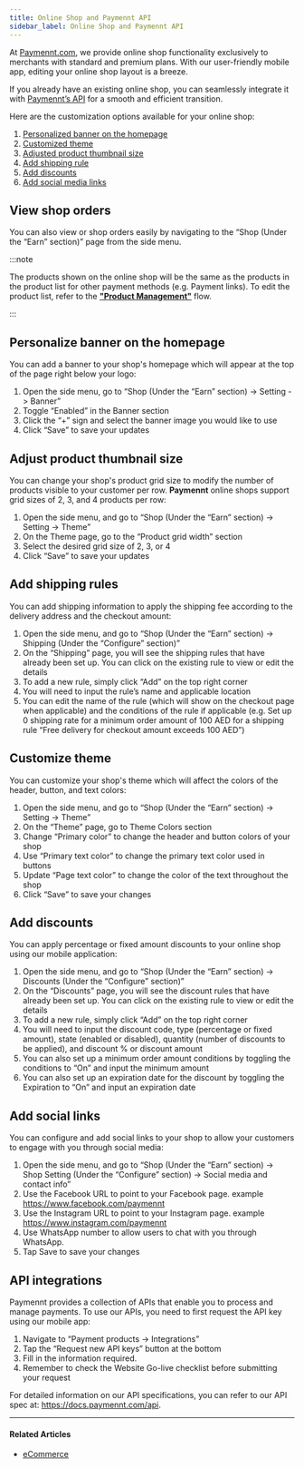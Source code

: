 ```yaml
---
title: Online Shop and Paymennt API
sidebar_label: Online Shop and Paymennt API
---
```


At [<ins>Paymennt.com</ins>](https://www.paymennt.com/), we provide online shop functionality exclusively to merchants with standard and premium plans. With our user-friendly mobile app, editing your online shop layout is a breeze.

If you already have an existing online shop, you can seamlessly integrate it with <ins>[Paymennt’s API](#api-integrations)</ins> for a smooth and efficient transition.

Here are the customization options available for your online shop:

1. [<ins>Personalized banner on the homepage</ins>](#personalize-banner-on-the-homepage)
2. [<ins>Customized theme</ins>](#customize-theme)
3. [<ins>Adjusted product thumbnail size</ins>](#adjust-product-thumbnail-size)
4. [<ins>Add shipping rule</ins>](#add-shipping-rules)
5. [<ins>Add discounts</ins>](#add-discounts)
6. [<ins>Add social media links</ins>](#add-social-links)

## View shop orders

You can also view or shop orders easily by navigating to the “Shop (Under the “Earn” section)” page from the side menu.

:::note

The products shown on the online shop will be the same as the products in the product list for other payment methods (e.g. Payment links). To edit the product list, refer to the <ins>**"Product Management"**</ins> flow.

:::

## Personalize banner on the homepage

You can add a banner to your shop's homepage which will appear at the top of the page right below your logo:

1. Open the side menu, go to “Shop (Under the “Earn” section) -> Setting -> Banner”
2. Toggle “Enabled” in the Banner section
3. Click the “+” sign and select the banner image you would like to use
4. Click “Save” to save your updates

## Adjust product thumbnail size

You can change your shop's product grid size to modify the number of products visible to your customer per row. **Paymennt** online shops support grid sizes of 2, 3, and 4 products per row:

1. Open the side menu, and go to “Shop (Under the “Earn” section) -> Setting -> Theme”
2. On the Theme page, go to the “Product grid width” section
3. Select the desired grid size of 2, 3, or 4
4. Click “Save” to save your updates

## Add shipping rules

You can add shipping information to apply the shipping fee according to the delivery address and the checkout amount:

1. Open the side menu, and go to “Shop (Under the “Earn” section) -> Shipping (Under the “Configure” section)”
2. On the “Shipping” page, you will see the shipping rules that have already been set up. You can click on the existing rule to view or edit the details
3. To add a new rule, simply click “Add” on the top right corner
4. You will need to input the rule’s name and applicable location
5. You can edit the name of the rule (which will show on the checkout page when applicable) and the conditions of the rule if applicable (e.g. Set up 0 shipping rate for a minimum order amount of 100 AED for a shipping rule “Free delivery for checkout amount exceeds 100 AED”)

## Customize theme

You can customize your shop's theme which will affect the colors of the header, button, and text colors:

1. Open the side menu, and go to “Shop (Under the “Earn” section) -> Setting -> Theme”
2. On the “Theme” page, go to Theme Colors section
3. Change “Primary color” to change the header and button colors of your shop
4. Use “Primary text color” to change the primary text color used in buttons
5. Update “Page text color” to change the color of the text throughout the shop
6. Click “Save” to save your changes

## Add discounts

You can apply percentage or fixed amount discounts to your online shop using our mobile application:

1. Open the side menu, and go to “Shop (Under the “Earn” section) -> Discounts (Under the “Configure” section)”
2. On the “Discounts” page, you will see the discount rules that have already been set up. You can click on the existing rule to view or edit the details
3. To add a new rule, simply click “Add” on the top right corner
4. You will need to input the discount code, type (percentage or fixed amount), state (enabled or disabled), quantity (number of discounts to be applied), and discount % or discount amount
5. You can also set up a minimum order amount conditions by toggling the conditions to “On” and input the minimum amount
6. You can also set up an expiration date for the discount by toggling the Expiration to “On” and input an expiration date

## Add social links​

You can configure and add social links to your shop to allow your customers to engage with you through social media:

1. Open the side menu, and go to “Shop (Under the “Earn” section) -> Shop Setting (Under the “Configure” section) -> Social media and contact info”
2. Use the Facebook URL to point to your Facebook page. example https://www.facebook.com/paymennt
3. Use the Instagram URL to point to your Instagram page. example https://www.instagram.com/paymennt
4. Use WhatsApp number to allow users to chat with you through WhatsApp.
5. Tap Save to save your changes

## API integrations

Paymennt provides a collection of APIs that enable you to process and manage payments. To use our APIs, you need to first request the API key using our mobile app:

1. Navigate to “Payment products -> Integrations”
1. Tap the “Request new API keys” button at the bottom
1. Fill in the information required.
1. Remember to check the Website Go-live checklist before submitting your request

For detailed information on our API specifications, you can refer to our API spec at: https://docs.paymennt.com/api.

***

#### Related Articles

* [<ins>eCommerce</ins>](11-api-and-plugins/index.md)
